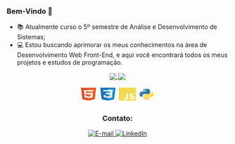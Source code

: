 ### Bem-Vindo 👋
<ul>
  <li>📚 Atualmente curso o 5º semestre de Análise e Desenvolvimento de Sistemas;</li>
  <li>💻 Estou buscando aprimorar os meus conhecimentos na área de Desenvolvimento Web Front-End, e aqui você encontrará todos os meus projetos e estudos de programação.</li>
</ul>

<div align="center" height="190em">
  
<a href="https://github.com/ABeatrizSC">
  <img height=180 align="center" src="https://github-readme-stats.vercel.app/api?username=ABeatrizSC&theme=transparent&rank_icon=github&title_color=6d1997&show_icons=true&border_color=525252&custom_title=Stats" />
</a>
<a href="https://github.com/ABeatrizSC">
  <img height=180 align="center" src="https://github-readme-stats.vercel.app/api/top-langs/?username=ABeatrizSC&layout=compact&theme=transparent&title_color=6d1997&border_color=525252" />
</a>
  
  <div style="display: inline_block"><br>
    <img align="center" alt="HTML" height="30" width="40" src="https://raw.githubusercontent.com/devicons/devicon/master/icons/html5/html5-original.svg">
    <img align="center" alt="CSS" height="30" width="40" src="https://raw.githubusercontent.com/devicons/devicon/master/icons/css3/css3-original.svg">
     <img align="center" alt="JS" height="30" width="40" src="https://raw.githubusercontent.com/devicons/devicon/master/icons/javascript/javascript-plain.svg">
    <img align="center" alt="Python" height="30" width="40" src="https://raw.githubusercontent.com/devicons/devicon/master/icons/python/python-original.svg">
  </div>
</div>

##

<div align="center"> 
  <h3>Contato:</h3>
  <a href="mailto:anabeatrizscarmoni@gmail.com">
    <img src="https://img.shields.io/badge/email-fff.svg?logo=gmail&logoColor=red" alt="E-mail">
  </a>
  <a href="http://www.linkedin.com/in/anabeatrizsantuccicarmoni">
    <img src="https://img.shields.io/badge/LinkedIn-0A78B5.svg?logo=linkedin&logoColor=white" alt="LinkedIn">
  </a>
</div>
